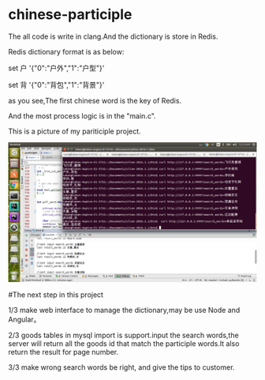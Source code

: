 # chinese-participle

The all code is write in clang.And the dictionary is store in Redis.

Redis dictionary format is as below:

set 户 '{"0":"户外","1":"户型"}'

set 背 '{"0":"背包","1":"背景"}'

as you see,The first chinese word is the key of Redis.

And the most process logic is in the "main.c".

This is a picture of my pariticiple project.

 ![image](https://github.com/lokenetwork/chinese-participle/blob/master/demo-pictures/chinese-participle.png)


#The next step in this project

1/3 make web interface to manage the dictionary,may be use Node and Angular。

2/3 goods tables in mysql import is support.input the search words,the server will return all the goods id that match the participle words.It also return the result for page number.

3/3 make wrong search words be right, and give the tips to customer.
